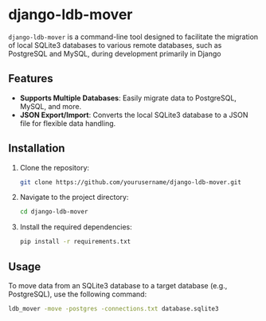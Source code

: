 # django-ldb-mover

`django-ldb-mover` is a command-line tool designed to facilitate the migration of local SQLite3 databases to various remote databases, such as PostgreSQL and MySQL, during development primarily in Django

## Features
- **Supports Multiple Databases**: Easily migrate data to PostgreSQL, MySQL, and more.
- **JSON Export/Import**: Converts the local SQLite3 database to a JSON file for flexible data handling.

## Installation
1. Clone the repository:

    ```bash
    git clone https://github.com/yourusername/django-ldb-mover.git
    ```

2. Navigate to the project directory:

    ```bash
    cd django-ldb-mover
    ```

3. Install the required dependencies:

    ```bash
    pip install -r requirements.txt
    ```

## Usage

To move data from an SQLite3 database to a target database (e.g., PostgreSQL), use the following command:

```bash
ldb_mover -move -postgres -connections.txt database.sqlite3
